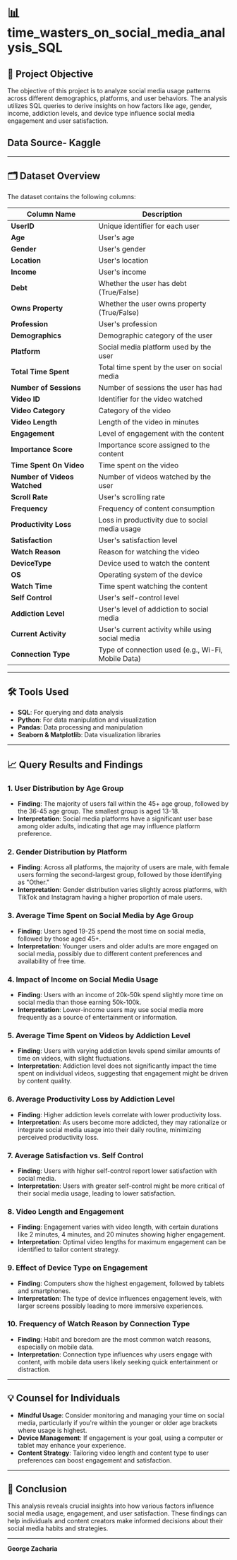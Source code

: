 # 📊time_wasters_on_social_media_analysis_SQL

## 🎯 Project Objective
The objective of this project is to analyze social media usage patterns across different demographics, platforms, and user behaviors. The analysis utilizes SQL queries to derive insights on how factors like age, gender, income, addiction levels, and device type influence social media engagement and user satisfaction.

## Data Source- Kaggle
---

## 🗂 Dataset Overview
The dataset contains the following columns:

| Column Name              | Description                                           |
|--------------------------|-------------------------------------------------------|
| **UserID**                | Unique identifier for each user                       |
| **Age**                   | User's age                                            |
| **Gender**                | User's gender                                         |
| **Location**              | User's location                                       |
| **Income**                | User's income                                         |
| **Debt**                  | Whether the user has debt (True/False)                |
| **Owns Property**         | Whether the user owns property (True/False)           |
| **Profession**            | User's profession                                     |
| **Demographics**          | Demographic category of the user                      |
| **Platform**              | Social media platform used by the user                |
| **Total Time Spent**      | Total time spent by the user on social media          |
| **Number of Sessions**    | Number of sessions the user has had                   |
| **Video ID**              | Identifier for the video watched                      |
| **Video Category**        | Category of the video                                 |
| **Video Length**          | Length of the video in minutes                        |
| **Engagement**            | Level of engagement with the content                  |
| **Importance Score**      | Importance score assigned to the content              |
| **Time Spent On Video**   | Time spent on the video                               |
| **Number of Videos Watched** | Number of videos watched by the user             |
| **Scroll Rate**           | User's scrolling rate                                 |
| **Frequency**             | Frequency of content consumption                      |
| **Productivity Loss**     | Loss in productivity due to social media usage        |
| **Satisfaction**          | User's satisfaction level                             |
| **Watch Reason**          | Reason for watching the video                         |
| **DeviceType**            | Device used to watch the content                      |
| **OS**                    | Operating system of the device                        |
| **Watch Time**            | Time spent watching the content                       |
| **Self Control**          | User's self-control level                             |
| **Addiction Level**       | User's level of addiction to social media             |
| **Current Activity**      | User's current activity while using social media      |
| **Connection Type**       | Type of connection used (e.g., Wi-Fi, Mobile Data)    |

---

## 🛠 Tools Used
- **SQL**: For querying and data analysis
- **Python**: For data manipulation and visualization
- **Pandas**: Data processing and manipulation
- **Seaborn & Matplotlib**: Data visualization libraries

---

## 📈 Query Results and Findings

### 1. User Distribution by Age Group
- **Finding**: The majority of users fall within the 45+ age group, followed by the 36-45 age group. The smallest group is aged 13-18.
- **Interpretation**: Social media platforms have a significant user base among older adults, indicating that age may influence platform preference.

### 2. Gender Distribution by Platform
- **Finding**: Across all platforms, the majority of users are male, with female users forming the second-largest group, followed by those identifying as "Other."
- **Interpretation**: Gender distribution varies slightly across platforms, with TikTok and Instagram having a higher proportion of male users.

### 3. Average Time Spent on Social Media by Age Group
- **Finding**: Users aged 19-25 spend the most time on social media, followed by those aged 45+.
- **Interpretation**: Younger users and older adults are more engaged on social media, possibly due to different content preferences and availability of free time.

### 4. Impact of Income on Social Media Usage
- **Finding**: Users with an income of 20k-50k spend slightly more time on social media than those earning 50k-100k.
- **Interpretation**: Lower-income users may use social media more frequently as a source of entertainment or information.

### 5. Average Time Spent on Videos by Addiction Level
- **Finding**: Users with varying addiction levels spend similar amounts of time on videos, with slight fluctuations.
- **Interpretation**: Addiction level does not significantly impact the time spent on individual videos, suggesting that engagement might be driven by content quality.

### 6. Average Productivity Loss by Addiction Level
- **Finding**: Higher addiction levels correlate with lower productivity loss.
- **Interpretation**: As users become more addicted, they may rationalize or integrate social media usage into their daily routine, minimizing perceived productivity loss.

### 7. Average Satisfaction vs. Self Control
- **Finding**: Users with higher self-control report lower satisfaction with social media.
- **Interpretation**: Users with greater self-control might be more critical of their social media usage, leading to lower satisfaction.

### 8. Video Length and Engagement
- **Finding**: Engagement varies with video length, with certain durations like 2 minutes, 4 minutes, and 20 minutes showing higher engagement.
- **Interpretation**: Optimal video lengths for maximum engagement can be identified to tailor content strategy.

### 9. Effect of Device Type on Engagement
- **Finding**: Computers show the highest engagement, followed by tablets and smartphones.
- **Interpretation**: The type of device influences engagement levels, with larger screens possibly leading to more immersive experiences.

### 10. Frequency of Watch Reason by Connection Type
- **Finding**: Habit and boredom are the most common watch reasons, especially on mobile data.
- **Interpretation**: Connection type influences why users engage with content, with mobile data users likely seeking quick entertainment or distraction.

---

## 💡 Counsel for Individuals
- **Mindful Usage**: Consider monitoring and managing your time on social media, particularly if you're within the younger or older age brackets where usage is highest.
- **Device Management**: If engagement is your goal, using a computer or tablet may enhance your experience.
- **Content Strategy**: Tailoring video length and content type to user preferences can boost engagement and satisfaction.

---

## 📝 Conclusion
This analysis reveals crucial insights into how various factors influence social media usage, engagement, and user satisfaction. These findings can help individuals and content creators make informed decisions about their social media habits and strategies.

---

**George Zacharia**
